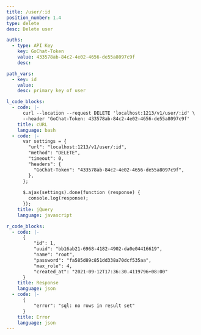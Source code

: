 ```yaml
---
title: /user/:id
position_number: 1.4
type: delete
desc: Delete user

auths:
  - type: API Key
    key: GoChat-Token
    value: 433578ab-84c2-4e02-4656-de55a8097c9f
    desc:

path_vars:
  - key: id
    value:
    desc: primary key of user

l_code_blocks:
  - code: |-
      curl --location --request DELETE 'localhost:1213/v1/user/:id' \
      --header 'GoChat-Token: 433578ab-84c2-4e02-4656-de55a8097c9f'
    title: cURL
    language: bash
  - code: |-
      var settings = {
        "url": "localhost:1213/v1/user/:id",
        "method": "DELETE",
        "timeout": 0,
        "headers": {
          "GoChat-Token": "433578ab-84c2-4e02-4656-de55a8097c9f",
        },
      };
      
      $.ajax(settings).done(function (response) {
        console.log(response);
      });
    title: jQuery
    language: javascript

r_code_blocks:
  - code: |-
      {
          "id": 1,
          "uuid": "bb16ab21-6968-4182-4902-da0e04416619",
          "name": "root",
          "password": "fa585d89c851dd338a70dcf535aa",
          "max_role": 4,
          "created_at": "2021-09-12T17:36:30.4119796+08:00"
      }
    title: Response
    language: json
  - code: |-
      {
          "error": "sql: no rows in result set"
      }
    title: Error
    language: json
---
```



